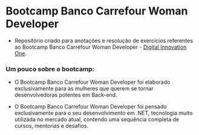 # Bootcamp Banco Carrefour Woman Developer

* Repositório criado para anotações e resolução de exercícios referentes ao Bootcamp Banco Carrefour Woman Developer - [Digital Innovation One](https://www.dio.me/).
### Um pouco sobre o bootcamp:

* O Bootcamp Banco Carrefour Woman Developer foi elaborado exclusivamente para as mulheres que querem se tornar desenvolvedoras potentes em Back-end.

* O Bootcamp Banco Carrefour Woman Developer foi pensado exclusivamente para o seu desenvolvimento em .NET, tecnologia muito utilizada no mercado atual, contendo uma sequência completa de cursos, mentorias e desafios. 